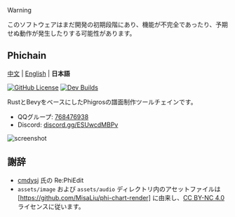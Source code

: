 > [!WARNING]
> このソフトウェアはまだ開発の初期段階にあり、機能が不完全であったり、予期せぬ動作が発生したりする可能性があります。

## Phichain

[中文](https://github.com/Ivan-1F/phichain/blob/master/README.md) | [English](https://github.com/Ivan-1F/phichain/blob/master/README_en.md) | **日本語**

[![GitHub License](https://img.shields.io/github/license/Ivan-1F/phichain)](https://github.com/Ivan-1F/phichain/blob/master/LICENSE)
[![Dev Builds](https://github.com/Ivan-1F/phichain/actions/workflows/cargo.yml/badge.svg)](https://github.com/Ivan-1F/phichain/actions/workflows/cargo.yml)

RustとBevyをベースにしたPhigrosの譜面制作ツールチェインです。

- QQグループ: [768476938](https://phicha.in/qq)
- Discord: [discord.gg/ESUwcdMBPv](https://phicha.in/discord)

![screenshot](screenshots/phichain-editor.png)

## 謝辞

- [cmdysj](https://space.bilibili.com/252635690) 氏の Re:PhiEdit
- `assets/image` および `assets/audio` ディレクトリ内のアセットファイルは [https://github.com/MisaLiu/phi-chart-render] に由来し、[CC BY-NC 4.0](https://creativecommons.org/licenses/by-nc/4.0/) ライセンスに従います。